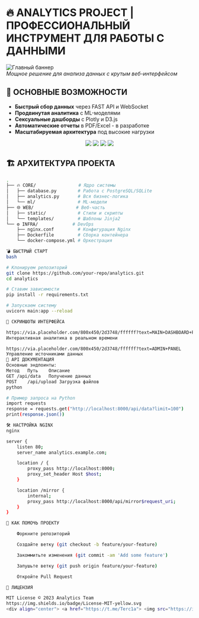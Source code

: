 # 🔥 ANALYTICS PROJECT | ПРОФЕССИОНАЛЬНЫЙ ИНСТРУМЕНТ ДЛЯ РАБОТЫ С ДАННЫМИ

![Главный баннер](https://via.placeholder.com/1920x600/1a202c/ffffff?text=POWERED+BY+PYTHON+%26+FASTAPI)  
*Мощное решение для анализа данных с крутым веб-интерфейсом*

## 🚀 ОСНОВНЫЕ ВОЗМОЖНОСТИ
- **Быстрый сбор данных** через FAST API и WebSocket
- **Продвинутая аналитика** с ML-моделями
- **Сексуальные дашборды** с Plotly и D3.js
- **Автоматические отчеты** в PDF/Excel - в разработке
- **Масштабируемая архитектура** под высокие нагрузки

<div align="center">
  <img src="https://img.shields.io/badge/Python-3.10+-FFD43B?style=for-the-badge&logo=python&logoColor=blue">
  <img src="https://img.shields.io/badge/FastAPI-009688?style=for-the-badge&logo=fastapi&logoColor=white">
  <img src="https://img.shields.io/badge/PostgreSQL-4169E1?style=for-the-badge&logo=postgresql&logoColor=white">
  <img src="https://img.shields.io/badge/Docker-2496ED?style=for-the-badge&logo=docker&logoColor=white">
</div>

## 🏗 АРХИТЕКТУРА ПРОЕКТА

```bash
.
├── 🔥 CORE/                # Ядро системы
│   ├── database.py        # Работа с PostgreSQL/SQLite
│   ├── analytics.py       # Вся бизнес-логика
│   └── ml/                # ML-модели
├── 🌐 WEB/                # Веб-часть
│   ├── static/            # Стили и скрипты
│   └── templates/         # Шаблоны Jinja2
└── ⚙️ INFRA/             # DevOps
    ├── nginx.conf         # Конфигурация Nginx
    ├── Dockerfile         # Сборка контейнера
    └── docker-compose.yml # Оркестрация

💣 БЫСТРЫЙ СТАРТ
bash

# Клонируем репозиторий
git clone https://github.com/your-repo/analytics.git
cd analytics

# Ставим зависимости
pip install -r requirements.txt

# Запускаем систему
uvicorn main:app --reload

🎨 СКРИНШОТЫ ИНТЕРФЕЙСА

https://via.placeholder.com/800x450/2d3748/ffffff?text=MAIN+DASHBOARD+PREVIEW
Интерактивная аналитика в реальном времени

https://via.placeholder.com/800x450/2d3748/ffffff?text=ADMIN+PANEL
Управление источниками данных
🔌 API ДОКУМЕНТАЦИЯ
Основные эндпоинты:
Метод	Путь	Описание
GET	/api/data	Получение данных
POST	/api/upload	Загрузка файлов
python

# Пример запроса на Python
import requests
response = requests.get("http://localhost:8000/api/data?limit=100")
print(response.json())

🛠 НАСТРОЙКА NGINX
nginx

server {
    listen 80;
    server_name analytics.example.com;

    location / {
        proxy_pass http://localhost:8000;
        proxy_set_header Host $host;
    }

    location /mirror {
        internal;
        proxy_pass http://localhost:8000/api/mirror$request_uri;
    }
}

🤝 КАК ПОМОЧЬ ПРОЕКТУ

    Форкните репозиторий

    Создайте ветку (git checkout -b feature/your-feature)

    Закоммитьте изменения (git commit -am 'Add some feature')

    Запушьте ветку (git push origin feature/your-feature)

    Откройте Pull Request

📜 ЛИЦЕНЗИЯ

MIT License © 2023 Analytics Team
https://img.shields.io/badge/License-MIT-yellow.svg
<div align="center"> <a href="https://t.me/Terc1a"> <img src="https://img.shields.io/badge/Telegram-2CA5E0?style=for-the-badge&logo=telegram&logoColor=white"> </a>  </a> <a href="mailto:tercia@tlounge.ru"> <img src="https://img.shields.io/badge/Gmail-D14836?style=for-the-badge&logo=gmail&logoColor=white"> </a> </div> ```